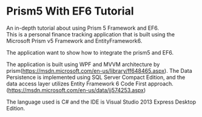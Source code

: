 Prism5 With EF6 Tutorial
===============

An in-depth tutorial about using Prism 5 Framework and EF6.  
 This is a personal finance tracking application that is built using the Microsoft Prism v5 Framework and EntityFramework6.
 
 The application want to show how to integrate the prism5 and EF6.
 
 
 The application is built using WPF and MVVM architecture by prism(https://msdn.microsoft.com/en-us/library/ff648465.aspx).
 The Data Persistence is implemented using SQL Server Compact Edition, and the data access layer utilizes Entity Framework 6 Code First approach.(https://msdn.microsoft.com/en-us/data/jj574253.aspx)



The language used is C# and the IDE is Visual Studio 2013 Express Desktop Edition.
